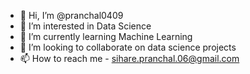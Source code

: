 - 👋 Hi, I’m @pranchal0409
- 👀 I’m interested in Data Science 
- 🌱 I’m currently learning Machine Learning
- 💞️ I’m looking to collaborate on data science projects
- 📫 How to reach me - sihare.pranchal.06@gmail.com

<!---
pranchal0409/pranchal0409 is a ✨ special ✨ repository because its `README.md` (this file) appears on your GitHub profile.
You can click the Preview link to take a look at your changes.
--->
